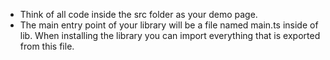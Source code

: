 - Think of all code inside the src folder as your demo page.
- The main entry point of your library will be a file named main.ts inside of lib. When installing the library you can import everything that is exported from this file.
